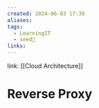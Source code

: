 ```yaml
---
created: 2024-06-03 17:39
aliases: 
tags:
  - LearningIT
  - seed🌱
links:
---
```


link: [[Cloud Architecture]]

# Reverse Proxy

